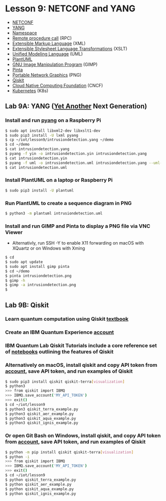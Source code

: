 # Lesson 9: NETCONF and YANG
* [NETCONF](https://en.wikipedia.org/wiki/NETCONF)
* [YANG](https://en.wikipedia.org/wiki/YANG)
* [Namespace](https://en.wikipedia.org/wiki/Namespace)
* [Remote procedure call](https://en.wikipedia.org/wiki/Remote_procedure_call) (RPC)
* [Extensible Markup Language](https://en.wikipedia.org/wiki/XML) (XML)
* [Extensible Stylesheet Language Transformations](https://en.wikipedia.org/wiki/XSLT) (XSLT)
* [Unified Modeling Language](https://en.wikipedia.org/wiki/Unified_Modeling_Language) (UML)
* [PlantUML](https://en.wikipedia.org/wiki/PlantUML)
* [GNU Image Manipulation Program](https://en.wikipedia.org/wiki/GIMP) (GIMP)
* [Pinta](https://en.wikipedia.org/wiki/Pinta_(software))
* [Portable Network Graphics](https://en.wikipedia.org/wiki/Portable_Network_Graphics) (PNG)
* [Qiskit](https://en.wikipedia.org/wiki/Qiskit)
* [Cloud Native Computing Foundation](https://en.wikipedia.org/wiki/Cloud_Native_Computing_Foundation) (CNCF)
* [Kubernetes](https://en.wikipedia.org/wiki/Kubernetes) (K8s)

## Lab 9A: YANG ([Yet Another](https://en.wikipedia.org/wiki/Yet_another) Next Generation)

### Install and run [pyang](https://github.com/mbj4668/pyang) on a Raspberry Pi
```sh
$ sudo apt install libxml2-dev libxslt1-dev
$ sudo pip3 install -U lxml pyang
$ cp ~/iot/lesson9/intrusiondetection.yang ~/demo
$ cd ~/demo
$ cat intrusiondetection.yang
$ pyang -f yin -o intrusiondetection.yin intrusiondetection.yang
$ cat intrusiondetection.yin
$ pyang -f uml -o intrusiondetection.uml intrusiondetection.yang --uml-no=stereotypes,annotation,typedef
$ cat intrusiondetection.uml
```
### Install PlantUML on a laptop or Raspberry Pi
```sh
$ sudo pip3 install -U plantuml
```
### Run PlantUML to create a sequence diagram in PNG
```sh
$ python3 -m plantuml intrusiondetection.uml
```
### Install and run GIMP and Pinta to display a PNG file via VNC Viewer
* Alternativly, run SSH -Y to enable X11 forwarding on macOS with XQuartz or on Windows with Xming
```sh
$ cd
$ sudo apt update
$ sudo apt install gimp pinta
$ cd ~/demo
$ pinta intrusiondetection.png
$ gimp -h
$ gimp -a intrusiondetection.png
$
```

## Lab 9B: Qiskit

### Learn quantum computation using Qiskit [textbook](https://qiskit.org/textbook/preface.html)

### Create an IBM Quantum Experience [account](https://quantum-computing.ibm.com/)

### IBM Quantum Lab Qiskit Tutorials include a core reference set of [notebooks](https://quantum-computing.ibm.com/jupyter) outlining the features of Qiskit

### Alternatively on macOS, install qiskit and copy API token from [account](https://quantum-computing.ibm.com/account), save API token, and run examples of Qiskit

```sh
$ sudo pip3 install qiskit qiskit-terra[visualization]
$ python3
>>> from qiskit import IBMQ
>>> IBMQ.save_account('MY_API_TOKEN')
>>> exit()
$ cd ~/iot/lesson9
$ python3 qiskit_terra_example.py
$ python3 qiskit_aer_example.py
$ python3 qiskit_aqua_example.py
$ python3 qiskit_ignis_example.py
```

### Or open Git Bash on Windows, install qiskit, and copy API token from [account](https://quantum-computing.ibm.com/account), save API token, and run examples of Qiskit

```sh
$ python -m pip install qiskit qiskit-terra[visualization]
$ python -i
>>> from qiskit import IBMQ
>>> IBMQ.save_account('MY_API_TOKEN')
>>> exit()
$ cd ~/iot/lesson9
$ python qiskit_terra_example.py
$ python qiskit_aer_example.py
$ python qiskit_aqua_example.py
$ python qiskit_ignis_example.py
```
